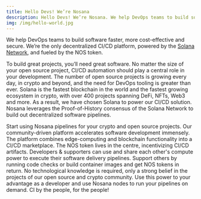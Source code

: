 ```yaml
---
title: Hello Devs! We’re Nosana
description: Hello Devs! We’re Nosana. We help DevOps teams to build software faster, more cost-effective and secure.
img: /img/hello-world.jpg
---
```

We help DevOps teams to build software faster, more cost-effective and secure. We’re the only decentralized CI/CD platform, powered by the <a href="https://solana.com/" target="_blank">Solana Network</a>, and fueled by the NOS token.


To build great projects, you’ll need great software. No matter the size of your open source project, CI/CD automation should play a central role in your development. The number of open source projects is growing every day, in crypto and beyond, and the need for DevOps tooling is greater than ever. Solana is the fastest blockchain in the world and the fastest growing ecosystem in crypto, with over 400 projects spanning DeFi, NFTs, Web3 and more. As a result, we have chosen Solana to power our CI/CD solution. Nosana leverages the Proof-of-History consensus of the Solana Network to build out decentralized software pipelines.

Start using Nosana  pipelines for your crypto and open source projects. Our community-driven platform accelerates software development immensely. The platform combines edge-computing and blockchain functionality into a CI/CD marketplace. The NOS token lives in the centre, incentivizing CI/CD artifacts. Developers & supporters can use and share each other's compute power to execute their software delivery pipelines. Support others by running code checks or build container images and get NOS tokens in return. No technological knowledge is required, only a strong belief in the projects of our open source and crypto community. Use this power to your advantage as a developer and use Nosana nodes to run your pipelines on demand. CI by the people, for the people! 